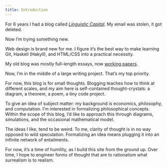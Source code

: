```yaml
---
title: Introduction
---
```


For 6 years I had a blog called [*Linguistic Capital*](http://web.archive.org/web/20170901000000*/linguisticcapital.wordpress.com). 
My email was stolen, it got deleted.

Now I’m trying something new.

Web design is brand new for me. I figure it’s the best way to make learning Git, Haskell (Hakyll), and HTML/CSS into a practical necessity.

My old blog was mostly full-length essays, now [working papers](https://gjoncas.github.io/Research.html).

Now, I’m in the middle of a large writing project. That’s my top priority.

For now, this blog is for small thoughts.
Blogging teaches how to think at different scales, and my aim here is self-contained thought-crystals: a diagram, a theorem, a poem, a tiny code project.

To give an idea of subject matter: my background is economics, philosophy, and computation.
I’m interested in formalizing philosophical concepts.
Within the scope of this blog, I’d like to approach this through diagrams, simulations, and the occasional mathematical model.

The ideas I like, tend to be weird.
To me, clarity of thought is in no way opposed to wild speculation.
Formalizing an idea means plugging it into an infinite network of entailments.

For now, it’s a time of humility, as I build this site from the ground up. 
Over time, I hope to engineer forms of thought that are to rationalism what surrealism is to realism.
